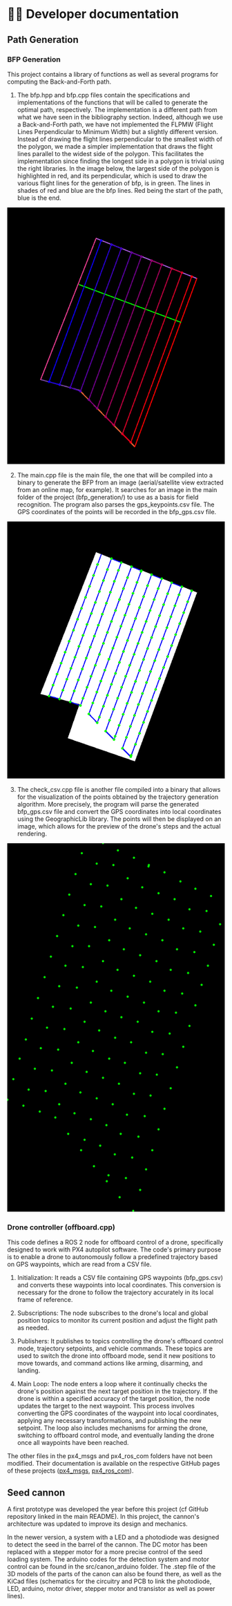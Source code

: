 # 👨‍💻 Developer documentation

## Path Generation

### BFP Generation
This project contains a library of functions as well as several programs for computing the Back-and-Forth path.

1. The bfp.hpp and bfp.cpp files contain the specifications and implementations of the functions that will be called to generate the optimal path, respectively. The implementation is a different path from what we have seen in the bibliography section. Indeed, although we use a Back-and-Forth path, we have not implemented the FLPMW (Flight Lines Perpendicular to Minimum Width) but a slightly different version. Instead of drawing the flight lines perpendicular to the smallest width of the polygon, we made a simpler implementation that draws the flight lines parallel to the widest side of the polygon. This facilitates the implementation since finding the longest side in a polygon is trivial using the right libraries. In the image below, the largest side of the polygon is highlighted in red, and its perpendicular, which is used to draw the various flight lines for the generation of bfp, is in green. The lines in shades of red and blue are the bfp lines. Red being the start of the path, blue is the end.

<p align="center">
  <img src="https://github.com/LGLucasG/AutonomousReforestationDrone/blob/main/img/bfp_lines.png">
</p>

2. The main.cpp file is the main file, the one that will be compiled into a binary to generate the BFP from an image (aerial/satellite view extracted from an online map, for example). It searches for an image in the main folder of the project (bfp_generation/) to use as a basis for field recognition. The program also parses the gps_keypoints.csv file. The GPS coordinates of the points will be recorded in the bfp_gps.csv file.

<p align="center">
  <img src="https://github.com/LGLucasG/AutonomousReforestationDrone/blob/main/img/bfp_lines_points.png">
</p>

3. The check_csv.cpp file is another file compiled into a binary that allows for the visualization of the points obtained by the trajectory generation algorithm. More precisely, the program will parse the generated bfp_gps.csv file and convert the GPS coordinates into local coordinates using the GeographicLib library. The points will then be displayed on an image, which allows for the preview of the drone's steps and the actual rendering.

<p align="center">
  <img src="https://github.com/LGLucasG/AutonomousReforestationDrone/blob/main/img/bfp_points.png">
</p>

### Drone controller (offboard.cpp)

This code defines a ROS 2 node for offboard control of a drone, specifically designed to work with PX4 autopilot software. The code's primary purpose is to enable a drone to autonomously follow a predefined trajectory based on GPS waypoints, which are read from a CSV file.

1. Initialization: It reads a CSV file containing GPS waypoints (bfp_gps.csv) and converts these waypoints into local coordinates. This conversion is necessary for the drone to follow the trajectory accurately in its local frame of reference.

2. Subscriptions: The node subscribes to the drone's local and global position topics to monitor its current position and adjust the flight path as needed.

3. Publishers: It publishes to topics controlling the drone's offboard control mode, trajectory setpoints, and vehicle commands. These topics are used to switch the drone into offboard mode, send it new positions to move towards, and command actions like arming, disarming, and landing.

4. Main Loop: The node enters a loop where it continually checks the drone's position against the next target position in the trajectory. If the drone is within a specified accuracy of the target position, the node updates the target to the next waypoint. This process involves converting the GPS coordinates of the waypoint into local coordinates, applying any necessary transformations, and publishing the new setpoint. The loop also includes mechanisms for arming the drone, switching to offboard control mode, and eventually landing the drone once all waypoints have been reached.

The other files in the px4_msgs and px4_ros_com folders have not been modified. Their documentation is available on the respective GitHub pages of these projects ([px4_msgs](https://github.com/PX4/px4_msgs), [px4_ros_com](https://github.com/PX4/px4_ros_com)).

## Seed cannon

A first prototype was developed the year before this project (cf GitHub repository linked in the main README). In this project, the cannon's architecture was updated to improve its design and mechanics. 

In the newer version, a system with a LED and a photodiode was designed to detect the seed in the barrel of the cannon. The DC motor has been replaced with a stepper motor for a more precise control of the seed loading system. The arduino codes for the detection system and motor control can be found in the src/canon_arduino folder. The .step file of the 3D models of the parts of the canon can also be found there, as well as the KiCad files (schematics for the circuitry and PCB to link the photodiode, LED, arduino, motor driver, stepper motor and transistor as well as power lines). 
